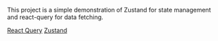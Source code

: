 This project is a simple demonstration of Zustand for state management and react-query for data fetching.

[React Query](https://react-query.tanstack.com/)
[Zustand](https://github.com/react-spring/zustand)

